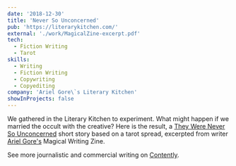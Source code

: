 ```yaml
---
date: '2018-12-30'
title: 'Never So Unconcerned'
pub: 'https://literarykitchen.com/'
external: './work/MagicalZine-excerpt.pdf'
tech:
  - Fiction Writing
  - Tarot
skills:
  - Writing
  - Fiction Writing
  - Copywriting
  - Copyediting
company: 'Ariel Gore\`s Literary Kitchen'
showInProjects: false
---
```


We gathered in the Literary Kitchen to experiment. What might happen if we married the occult with the creative? Here is the result, a [They Were Never So Unconcerned](./work/MagicalZine-excerpt.pdf) short story based on a tarot spread, excerpted from writer [Ariel Gore's](https://literarykitchen.net/sample-page/) Magical Writing Zine.

See more journalistic and commercial writing on [Contently](https://alleyhector.contently.com/).
